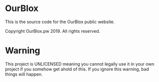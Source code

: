 # OurBlox

This is the source code for the OurBlox public website.

Copyright OurBlox.pw 2019. All rights reserved.

# Warning

This project is UNLICENSED meaning you cannot legally use it in your own project if you somehow get ahold of this. If you ignore this warning, bad things will happen.

